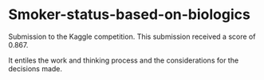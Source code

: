 # Smoker-status-based-on-biologics
Submission to the Kaggle competition. This submission received a score of 0.867.

It entiles the work and thinking process and the considerations for the decisions made.

